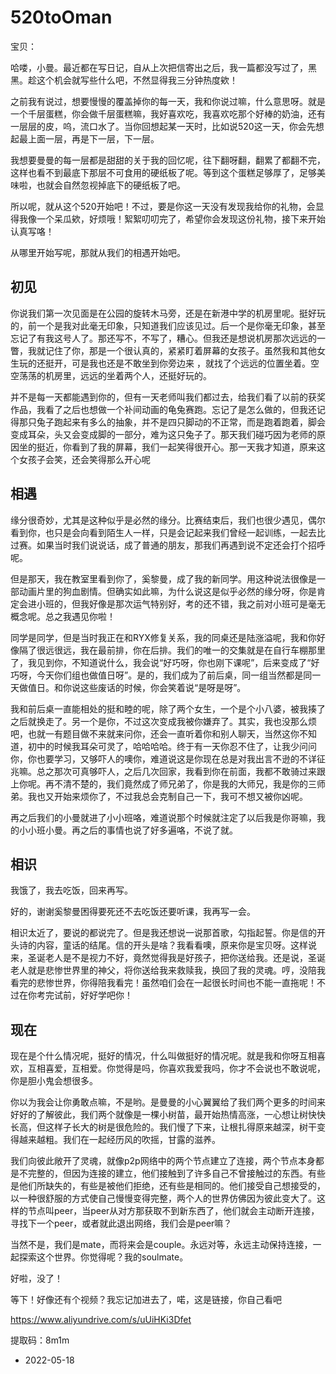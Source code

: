 # 520toOman

宝贝：

哈喽，小曼。最近都在写日记，自从上次把信寄出之后，我一篇都没写过了，黑黑。趁这个机会就写些什么吧，不然显得我三分钟热度欸！

之前我有说过，想要慢慢的覆盖掉你的每一天，我和你说过嘛，什么意思呀。就是一个千层蛋糕，你会做千层蛋糕嘛，我好喜欢吃，我喜欢吃那个好棒的奶油，还有一层层的皮，呜，流口水了。当你回想起某一天时，比如说520这一天，你会先想起最上面一层，再是下一层，下一层。

我想要曼曼的每一层都是甜甜的关于我的回忆呢，往下翻呀翻，翻累了都翻不完，这样也看不到最底下那层不可食用的硬纸板了呢。等到这个蛋糕足够厚了，足够美味啦，也就会自然忽视掉底下的硬纸板了吧。

所以呢，就从这个520开始吧！不过，要是你这一天没有发现我给你的礼物，会显得我像一个呆瓜欸，好烦哦！絮絮叨叨完了，希望你会发现这份礼物，接下来开始认真写咯！

从哪里开始写呢，那就从我们的相遇开始吧。

## 初见

你说我们第一次见面是在公园的旋转木马旁，还是在新港中学的机房里呢。挺好玩的，前一个是我对此毫无印象，只知道我们应该见过。后一个是你毫无印象，甚至忘记了有我这号人了。那还写不，不写了，糟心。但我还是想说机房那次远远的一瞥，我就记住了你，那是一个很认真的，紧紧盯着屏幕的女孩子。虽然我和其他女生玩的还挺开，可是我也还是不敢坐到你旁边来 ，就找了个远远的位置坐着。空空荡荡的机房里，远远的坐着两个人，还挺好玩的。

并不是每一天都能遇到你的，但有一天老师叫我们都过去，给我们看了以前的获奖作品，我看了之后也想做一个补间动画的龟兔赛跑。忘记了是怎么做的，但我还记得那只兔子跑起来有多么的抽象，并不是四只脚动的不正常，而是跑着跑着，脚会变成耳朵，头又会变成脚的一部分，难为这只兔子了。那天我们碰巧因为老师的原因坐的挺近，你看到了我的屏幕，我们一起笑得很开心。那一天我才知道，原来这个女孩子会笑，还会笑得那么开心呢

## 相遇

缘分很奇妙，尤其是这种似乎是必然的缘分。比赛结束后，我们也很少遇见，偶尔看到你，也只是会向看到陌生人一样，只是会记起来我们曾经一起训练，一起去比过赛。如果当时我们说说话，成了普通的朋友，那我们再遇到说不定还会打个招呼呢。

但是那天，我在教室里看到你了，奚黎曼，成了我的新同学。用这种说法很像是一部动画片里的狗血剧情。但确实如此嘛，为什么说这是似乎必然的缘分呀，你是肯定会进小班的，但我好像是那次运气特别好，考的还不错，我之前对小班可是毫无概念呢。总之我遇见你啦！

同学是同学，但是当时我正在和RYX修复关系，我的同桌还是陆涨溢呢，我和你好像隔了很远很远，我在最前排，你在后排。我们的唯一的交集就是在自行车棚那里了，我见到你，不知道说什么，我会说“好巧呀，你也刚下课呢”，后来变成了“好巧呀，今天你们组也做值日呀”。是的，我们成为了前后桌，同一组当然都是同一天做值日。和你说这些废话的时候，你会笑着说“是呀是呀”。

我和前后桌一直能相处的挺和睦的呢，除了两个女生，一个是个小八婆，被我揍了之后就换走了。另一个是你，不过这次变成我被你嫌弃了。其实，我也没那么烦吧，也就一有题目做不来就来问你，还会一直听着你和别人聊天，当然这你不知道，初中的时候我耳朵可灵了，哈哈哈哈。终于有一天你忍不住了，让我少问问你，你也要学习，又够吓人的噢你，难道说这是你现在总是对我出言不逊的不详征兆嘛。总之那次可真够吓人，之后几次回家，我看到你在前面，我都不敢骑过来跟上你呢。再不清不楚的，我们竟然成了师兄弟了，你是我的大师兄，我是你的三师弟。我也又开始来烦你了，不过我总会克制自己一下，我可不想又被你凶呢。

再之后我们的小曼就进了小小班咯，难道说那个时候就注定了以后我是你哥嘛，我的小小班小曼。再之后的事情也说了好多遍咯，不说了就。

## 相识

我饿了，我去吃饭，回来再写。

好的，谢谢奚黎曼困得要死还不去吃饭还要听课，我再写一会。

相识太近了，要说的都说完了。但是我还想说一说那首歌，勾指起誓。你是信的开头诗的内容，童话的结尾。信的开头是啥？我看看噢，原来你是宝贝呀。这样说来，圣诞老人是不是视力不好，竟然觉得我是好孩子，把你送给我。还是说，圣诞老人就是悲惨世界里的神父，将你送给我来救赎我，换回了我的灵魂。哼，没陪我看完的悲惨世界，你得陪我看完！虽然咱们会在一起很长时间也不能一直拖呢！不过在你考完试前，好好学吧你！

## 现在

现在是个什么情况呢，挺好的情况，什么叫做挺好的情况呢。就是我和你呀互相喜欢，互相喜爱，互相爱。你觉得是吗，你喜欢我爱我吗，你才不会说也不敢说呢，你是胆小鬼会想很多。

你以为我会让你勇敢点嘛，不是哟。是曼曼的小心翼翼给了我们两个更多的时间来好好的了解彼此，我们两个就像是一棵小树苗，最开始热情高涨，一心想让树快快长高，但这样子长大的树是很危险的。我们慢了下来，让根扎得原来越深，树干变得越来越粗。我们在一起经历风的吹摇，甘露的滋养。

我们向彼此敞开了灵魂，就像p2p网络中的两个节点建立了连接，两个节点本身都是不完整的，但因为连接的建立，他们接触到了许多自己不曾接触过的东西。有些是他们所缺失的，有些是被他们拒绝，还有些是相同的。他们接受自己想接受的，以一种很舒服的方式使自己慢慢变得完整，两个人的世界仿佛因为彼此变大了。这样的节点叫peer，当peer从对方那获取不到新东西了，他们就会主动断开连接，寻找下一个peer，或者就此退出网络，我们会是peer嘛？

当然不是，我们是mate，而将来会是couple。永远对等，永远主动保持连接，一起探索这个世界。你觉得呢？我的soulmate。

好啦，没了！

等下！好像还有个视频？我忘记加进去了，喏，这是链接，你自己看吧

https://www.aliyundrive.com/s/uUiHKi3Dfet

提取码：8m1m

- 2022-05-18





